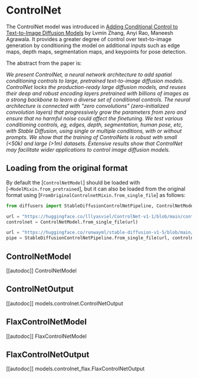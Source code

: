 <!--Copyright 2023 The HuggingFace Team. All rights reserved.

Licensed under the Apache License, Version 2.0 (the "License"); you may not use this file except in compliance with
the License. You may obtain a copy of the License at

http://www.apache.org/licenses/LICENSE-2.0

Unless required by applicable law or agreed to in writing, software distributed under the License is distributed on
an "AS IS" BASIS, WITHOUT WARRANTIES OR CONDITIONS OF ANY KIND, either express or implied. See the License for the
specific language governing permissions and limitations under the License.
-->

# ControlNet

The ControlNet model was introduced in [Adding Conditional Control to Text-to-Image Diffusion Models](https://huggingface.co/papers/2302.05543) by Lvmin Zhang, Anyi Rao, Maneesh Agrawala. It provides a greater degree of control over text-to-image generation by conditioning the model on additional inputs such as edge maps, depth maps, segmentation maps, and keypoints for pose detection.

The abstract from the paper is:

*We present ControlNet, a neural network architecture to add spatial conditioning controls to large, pretrained text-to-image diffusion models. ControlNet locks the production-ready large diffusion models, and reuses their deep and robust encoding layers pretrained with billions of images as a strong backbone to learn a diverse set of conditional controls. The neural architecture is connected with "zero convolutions" (zero-initialized convolution layers) that progressively grow the parameters from zero and ensure that no harmful noise could affect the finetuning. We test various conditioning controls, eg, edges, depth, segmentation, human pose, etc, with Stable Diffusion, using single or multiple conditions, with or without prompts. We show that the training of ControlNets is robust with small (<50k) and large (>1m) datasets. Extensive results show that ControlNet may facilitate wider applications to control image diffusion models.*

## Loading from the original format

By default the [`ControlNetModel`] should be loaded with [`~ModelMixin.from_pretrained`], but it can also be loaded
from the original format using [`FromOriginalControlnetMixin.from_single_file`] as follows:

```py
from diffusers import StableDiffusionControlNetPipeline, ControlNetModel

url = "https://huggingface.co/lllyasviel/ControlNet-v1-1/blob/main/control_v11p_sd15_canny.pth"  # can also be a local path
controlnet = ControlNetModel.from_single_file(url)

url = "https://huggingface.co/runwayml/stable-diffusion-v1-5/blob/main/v1-5-pruned.safetensors"  # can also be a local path
pipe = StableDiffusionControlNetPipeline.from_single_file(url, controlnet=controlnet)
```

## ControlNetModel

[[autodoc]] ControlNetModel

## ControlNetOutput

[[autodoc]] models.controlnet.ControlNetOutput

## FlaxControlNetModel

[[autodoc]] FlaxControlNetModel

## FlaxControlNetOutput

[[autodoc]] models.controlnet_flax.FlaxControlNetOutput

